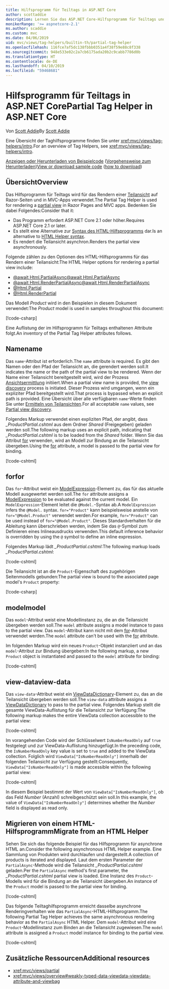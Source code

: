 ```yaml
---
title: Hilfsprogramm für Teiltags in ASP.NET Core
author: scottaddie
description: Lernen Sie das ASP.NET Core-Hilfsprogramm für Teiltags und die Rolle seiner Attribute beim Rendern einer Teilansicht kennen.
monikerRange: '>= aspnetcore-2.1'
ms.author: scaddie
ms.custom: mvc
ms.date: 04/06/2019
uid: mvc/views/tag-helpers/builtin-th/partial-tag-helper
ms.openlocfilehash: 116fce7af5dc138fbbb0351a4f38f59e88c8f338
ms.sourcegitcommit: 948e533e02c2a7cb6175ada20b2c9cabb7786d0b
ms.translationtype: HT
ms.contentlocale: de-DE
ms.lasthandoff: 04/10/2019
ms.locfileid: "59468681"
---
```

# <a name="partial-tag-helper-in-aspnet-core"></a><span data-ttu-id="5bd4d-103">Hilfsprogramm für Teiltags in ASP.NET Core</span><span class="sxs-lookup"><span data-stu-id="5bd4d-103">Partial Tag Helper in ASP.NET Core</span></span>

<span data-ttu-id="5bd4d-104">Von [Scott Addie](https://github.com/scottaddie)</span><span class="sxs-lookup"><span data-stu-id="5bd4d-104">By [Scott Addie](https://github.com/scottaddie)</span></span>

<span data-ttu-id="5bd4d-105">Eine Übersicht der Taghilfsprogramme finden Sie unter <xref:mvc/views/tag-helpers/intro>.</span><span class="sxs-lookup"><span data-stu-id="5bd4d-105">For an overview of Tag Helpers, see <xref:mvc/views/tag-helpers/intro>.</span></span>

<span data-ttu-id="5bd4d-106">[Anzeigen oder Herunterladen von Beispielcode](https://github.com/aspnet/Docs/tree/master/aspnetcore/mvc/views/tag-helpers/built-in/samples) ([Vorgehensweise zum Herunterladen](xref:index#how-to-download-a-sample))</span><span class="sxs-lookup"><span data-stu-id="5bd4d-106">[View or download sample code](https://github.com/aspnet/Docs/tree/master/aspnetcore/mvc/views/tag-helpers/built-in/samples) ([how to download](xref:index#how-to-download-a-sample))</span></span>

## <a name="overview"></a><span data-ttu-id="5bd4d-107">Übersicht</span><span class="sxs-lookup"><span data-stu-id="5bd4d-107">Overview</span></span>

<span data-ttu-id="5bd4d-108">Das Hilfsprogramm für Teiltags wird für das Rendern einer [Teilansicht](xref:mvc/views/partial) auf Razor-Seiten und in MVC-Apps verwendet.</span><span class="sxs-lookup"><span data-stu-id="5bd4d-108">The Partial Tag Helper is used for rendering a [partial view](xref:mvc/views/partial) in Razor Pages and MVC apps.</span></span> <span data-ttu-id="5bd4d-109">Bedenken Sie dabei Folgendes:</span><span class="sxs-lookup"><span data-stu-id="5bd4d-109">Consider that it:</span></span>

* <span data-ttu-id="5bd4d-110">Das Programm erfordert ASP.NET Core 2.1 oder höher.</span><span class="sxs-lookup"><span data-stu-id="5bd4d-110">Requires ASP.NET Core 2.1 or later.</span></span>
* <span data-ttu-id="5bd4d-111">Es stellt eine Alternative zur [Syntax des HTML-Hilfsprogramms](xref:mvc/views/partial#reference-a-partial-view) dar.</span><span class="sxs-lookup"><span data-stu-id="5bd4d-111">Is an alternative to [HTML Helper syntax](xref:mvc/views/partial#reference-a-partial-view).</span></span>
* <span data-ttu-id="5bd4d-112">Es rendert die Teilansicht asynchron.</span><span class="sxs-lookup"><span data-stu-id="5bd4d-112">Renders the partial view asynchronously.</span></span>

<span data-ttu-id="5bd4d-113">Folgende zählen zu den Optionen des HTML-Hilfsprogramms für das Rendern einer Teilansicht:</span><span class="sxs-lookup"><span data-stu-id="5bd4d-113">The HTML Helper options for rendering a partial view include:</span></span>

* [<span data-ttu-id="5bd4d-114">@await Html.PartialAsync</span><span class="sxs-lookup"><span data-stu-id="5bd4d-114">@await Html.PartialAsync</span></span>](/dotnet/api/microsoft.aspnetcore.mvc.rendering.htmlhelperpartialextensions.partialasync)
* [<span data-ttu-id="5bd4d-115">@await Html.RenderPartialAsync</span><span class="sxs-lookup"><span data-stu-id="5bd4d-115">@await Html.RenderPartialAsync</span></span>](/dotnet/api/microsoft.aspnetcore.mvc.rendering.htmlhelperpartialextensions.renderpartialasync)
* [@Html.Partial](/dotnet/api/microsoft.aspnetcore.mvc.rendering.htmlhelperpartialextensions.partial)
* [@Html.RenderPartial](/dotnet/api/microsoft.aspnetcore.mvc.rendering.htmlhelperpartialextensions.renderpartial)

<span data-ttu-id="5bd4d-116">Das Modell *Product* wird in den Beispielen in diesem Dokument verwendet:</span><span class="sxs-lookup"><span data-stu-id="5bd4d-116">The *Product* model is used in samples throughout this document:</span></span>

[!code-csharp[](samples/TagHelpersBuiltIn/Models/Product.cs)]

<span data-ttu-id="5bd4d-117">Eine Auflistung der im Hilfsprogramm für Teiltags enthaltenen Attribute folgt.</span><span class="sxs-lookup"><span data-stu-id="5bd4d-117">An inventory of the Partial Tag Helper attributes follows.</span></span>

## <a name="name"></a><span data-ttu-id="5bd4d-118">Name</span><span class="sxs-lookup"><span data-stu-id="5bd4d-118">name</span></span>

<span data-ttu-id="5bd4d-119">Das `name`-Attribut ist erforderlich.</span><span class="sxs-lookup"><span data-stu-id="5bd4d-119">The `name` attribute is required.</span></span> <span data-ttu-id="5bd4d-120">Es gibt den Namen oder den Pfad der Teilansicht an, die gerendert werden soll.</span><span class="sxs-lookup"><span data-stu-id="5bd4d-120">It indicates the name or the path of the partial view to be rendered.</span></span> <span data-ttu-id="5bd4d-121">Wenn der Name einer Teilansicht bereitgestellt wird, wird der Prozess [Ansichtsermittlung](xref:mvc/views/overview#view-discovery) initiiert.</span><span class="sxs-lookup"><span data-stu-id="5bd4d-121">When a partial view name is provided, the [view discovery](xref:mvc/views/overview#view-discovery) process is initiated.</span></span> <span data-ttu-id="5bd4d-122">Dieser Prozess wird umgangen, wenn ein expliziter Pfad bereitgestellt wird.</span><span class="sxs-lookup"><span data-stu-id="5bd4d-122">That process is bypassed when an explicit path is provided.</span></span> <span data-ttu-id="5bd4d-123">Eine Übersicht über alle verfügbaren `name`-Werte finden Sie unter [Ermitteln von Teilansichten](xref:mvc/views/partial#partial-view-discovery).</span><span class="sxs-lookup"><span data-stu-id="5bd4d-123">For all acceptable `name` values, see [Partial view discovery](xref:mvc/views/partial#partial-view-discovery).</span></span>

<span data-ttu-id="5bd4d-124">Folgendes Markup verwendet einen expliziten Pfad, der angibt, dass *_ProductPartial.cshtml* aus dem Ordner *Shared* (Freigegeben) geladen werden soll.</span><span class="sxs-lookup"><span data-stu-id="5bd4d-124">The following markup uses an explicit path, indicating that *_ProductPartial.cshtml* is to be loaded from the *Shared* folder.</span></span> <span data-ttu-id="5bd4d-125">Wenn Sie das Attribut [for](#for) verwenden, wird an Modell zur Bindung an die Teilansicht übergeben.</span><span class="sxs-lookup"><span data-stu-id="5bd4d-125">Using the [for](#for) attribute, a model is passed to the partial view for binding.</span></span>

[!code-cshtml[](samples/TagHelpersBuiltIn/Pages/Product.cshtml?name=snippet_Name)]

## <a name="for"></a><span data-ttu-id="5bd4d-126">for</span><span class="sxs-lookup"><span data-stu-id="5bd4d-126">for</span></span>

<span data-ttu-id="5bd4d-127">Das `for`-Attribut weist ein [ModelExpression](/dotnet/api/microsoft.aspnetcore.mvc.viewfeatures.modelexpression)-Element zu, das für das aktuelle Modell ausgewertet werden soll.</span><span class="sxs-lookup"><span data-stu-id="5bd4d-127">The `for` attribute assigns a [ModelExpression](/dotnet/api/microsoft.aspnetcore.mvc.viewfeatures.modelexpression) to be evaluated against the current model.</span></span> <span data-ttu-id="5bd4d-128">Ein `ModelExpression`-Element leitet die `@Model.`-Syntax ab.</span><span class="sxs-lookup"><span data-stu-id="5bd4d-128">A `ModelExpression` infers the `@Model.` syntax.</span></span> <span data-ttu-id="5bd4d-129">`for="Product"` kann beispielsweise anstelle von `for="@Model.Product"` verwendet werden.</span><span class="sxs-lookup"><span data-stu-id="5bd4d-129">For example, `for="Product"` can be used instead of `for="@Model.Product"`.</span></span> <span data-ttu-id="5bd4d-130">Dieses Standardverhalten für die Ableitung kann überschrieben werden, indem Sie das `@`-Symbol zum Definieren eines Inlineausdrucks verwenden.</span><span class="sxs-lookup"><span data-stu-id="5bd4d-130">This default inference behavior is overridden by using the `@` symbol to define an inline expression.</span></span>

<span data-ttu-id="5bd4d-131">Folgendes Markup lädt *_ProductPartial.cshtml*:</span><span class="sxs-lookup"><span data-stu-id="5bd4d-131">The following markup loads *_ProductPartial.cshtml*:</span></span>

[!code-cshtml[](samples/TagHelpersBuiltIn/Pages/Product.cshtml?name=snippet_For)]

<span data-ttu-id="5bd4d-132">Die Teilansicht ist an die `Product`-Eigenschaft des zugehörigen Seitenmodells gebunden:</span><span class="sxs-lookup"><span data-stu-id="5bd4d-132">The partial view is bound to the associated page model's `Product` property:</span></span>

[!code-csharp[](samples/TagHelpersBuiltIn/Pages/Product.cshtml.cs?highlight=8)]

## <a name="model"></a><span data-ttu-id="5bd4d-133">model</span><span class="sxs-lookup"><span data-stu-id="5bd4d-133">model</span></span>

<span data-ttu-id="5bd4d-134">Das `model`-Attribut weist eine Modellinstanz zu, die an die Teilansicht übergeben werden soll.</span><span class="sxs-lookup"><span data-stu-id="5bd4d-134">The `model` attribute assigns a model instance to pass to the partial view.</span></span> <span data-ttu-id="5bd4d-135">Das `model`-Attribut kann nicht mit dem [for](#for)-Attribut verwendet werden.</span><span class="sxs-lookup"><span data-stu-id="5bd4d-135">The `model` attribute can't be used with the [for](#for) attribute.</span></span>

<span data-ttu-id="5bd4d-136">Im folgenden Markup wird ein neues `Product`-Objekt instanziiert und an das `model`-Attribut zur Bindung übergeben:</span><span class="sxs-lookup"><span data-stu-id="5bd4d-136">In the following markup, a new `Product` object is instantiated and passed to the `model` attribute for binding:</span></span>

[!code-cshtml[](samples/TagHelpersBuiltIn/Pages/Product.cshtml?name=snippet_Model)]

## <a name="view-data"></a><span data-ttu-id="5bd4d-137">view-data</span><span class="sxs-lookup"><span data-stu-id="5bd4d-137">view-data</span></span>

<span data-ttu-id="5bd4d-138">Das `view-data`-Attribut weist ein [ViewDataDictionary](/dotnet/api/microsoft.aspnetcore.mvc.viewfeatures.viewdatadictionary)-Element zu, das an die Teilansicht übergeben werden soll.</span><span class="sxs-lookup"><span data-stu-id="5bd4d-138">The `view-data` attribute assigns a [ViewDataDictionary](/dotnet/api/microsoft.aspnetcore.mvc.viewfeatures.viewdatadictionary) to pass to the partial view.</span></span> <span data-ttu-id="5bd4d-139">Folgendes Markup stellt die gesamte ViewData-Auflistung für die Teilansicht zur Verfügung:</span><span class="sxs-lookup"><span data-stu-id="5bd4d-139">The following markup makes the entire ViewData collection accessible to the partial view:</span></span>

[!code-cshtml[](samples/TagHelpersBuiltIn/Pages/Product.cshtml?name=snippet_ViewData&highlight=5-)]

<span data-ttu-id="5bd4d-140">Im vorangehenden Code wird der Schlüsselwert `IsNumberReadOnly` auf `true` festgelegt und zur ViewData-Auflistung hinzugefügt.</span><span class="sxs-lookup"><span data-stu-id="5bd4d-140">In the preceding code, the `IsNumberReadOnly` key value is set to `true` and added to the ViewData collection.</span></span> <span data-ttu-id="5bd4d-141">Folglich wird `ViewData["IsNumberReadOnly"]` innerhalb der folgenden Teilansicht zur Verfügung gestellt:</span><span class="sxs-lookup"><span data-stu-id="5bd4d-141">Consequently, `ViewData["IsNumberReadOnly"]` is made accessible within the following partial view:</span></span>

[!code-cshtml[](samples/TagHelpersBuiltIn/Pages/Shared/_ProductViewDataPartial.cshtml?highlight=5)]

<span data-ttu-id="5bd4d-142">In diesem Beispiel bestimmt der Wert von `ViewData["IsNumberReadOnly"]`, ob das Feld *Number* (Anzahl) schreibgeschützt sein soll.</span><span class="sxs-lookup"><span data-stu-id="5bd4d-142">In this example, the value of `ViewData["IsNumberReadOnly"]` determines whether the *Number* field is displayed as read only.</span></span>

## <a name="migrate-from-an-html-helper"></a><span data-ttu-id="5bd4d-143">Migrieren von einem HTML-Hilfsprogramm</span><span class="sxs-lookup"><span data-stu-id="5bd4d-143">Migrate from an HTML Helper</span></span>

<span data-ttu-id="5bd4d-144">Sehen Sie sich das folgende Beispiel für das Hilfsprogramm für asynchrone HTML an.</span><span class="sxs-lookup"><span data-stu-id="5bd4d-144">Consider the following asynchronous HTML Helper example.</span></span> <span data-ttu-id="5bd4d-145">Eine Sammlung von Produkten wird durchlaufen und dargestellt.</span><span class="sxs-lookup"><span data-stu-id="5bd4d-145">A collection of products is iterated and displayed.</span></span> <span data-ttu-id="5bd4d-146">Laut dem ersten Parameter der `PartialAsync`-Methode wird die Teilansicht *_ProductPartial.cshtml* geladen.</span><span class="sxs-lookup"><span data-stu-id="5bd4d-146">Per the `PartialAsync` method's first parameter, the *_ProductPartial.cshtml* partial view is loaded.</span></span> <span data-ttu-id="5bd4d-147">Eine Instanz des `Product`-Modells wird für die Bindung an die Teilansicht übergeben.</span><span class="sxs-lookup"><span data-stu-id="5bd4d-147">An instance of the `Product` model is passed to the partial view for binding.</span></span>

[!code-cshtml[](samples/TagHelpersBuiltIn/Pages/Products.cshtml?name=snippet_HtmlHelper&highlight=3)]

<span data-ttu-id="5bd4d-148">Das folgende Teiltaghilfsprogramm erreicht dasselbe asynchrone Renderingverhalten wie das `PartialAsync`-HTML-Hilfsprogramm.</span><span class="sxs-lookup"><span data-stu-id="5bd4d-148">The following Partial Tag Helper achieves the same asynchronous rendering behavior as the `PartialAsync` HTML Helper.</span></span> <span data-ttu-id="5bd4d-149">Dem `model`-Attribut wird eine `Product`-Modellinstanz zum Binden an die Teilansicht zugewiesen.</span><span class="sxs-lookup"><span data-stu-id="5bd4d-149">The `model` attribute is assigned a `Product` model instance for binding to the partial view.</span></span>

[!code-cshtml[](samples/TagHelpersBuiltIn/Pages/Products.cshtml?name=snippet_TagHelper&highlight=3)]

## <a name="additional-resources"></a><span data-ttu-id="5bd4d-150">Zusätzliche Ressourcen</span><span class="sxs-lookup"><span data-stu-id="5bd4d-150">Additional resources</span></span>

* <xref:mvc/views/partial>
* <xref:mvc/views/overview#weakly-typed-data-viewdata-viewdata-attribute-and-viewbag>

